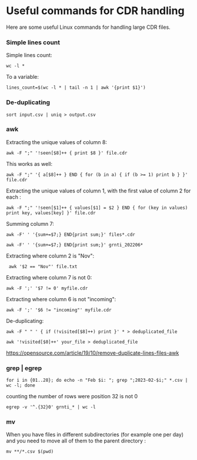 
# Useful commands for CDR handling

Here are some useful Linux commands for handling large CDR files.
###  Simple lines count

Simple lines count:

```
wc -l *
```

To a variable:

```
lines_count=$(wc -l * | tail -n 1 | awk '{print $1}')
```

### De-duplicating

```
sort input.csv | uniq > output.csv
```
###  awk

Extracting the unique values of column 8:

```
awk -F ";" '!seen[$8]++ { print $8 }' file.cdr
```

This works as well:

```
awk -F ";" '{ a[$8]++ } END { for (b in a) { if (b >= 1) print b } }' file.cdr
```

Extracting the unique values of column 1, with the first value of column 2 for each :

```
awk -F ";" '!seen[$1]++ { values[$1] = $2 } END { for (key in values) print key, values[key] }' file.cdr
```

Summing column 7:

```
awk -F' ' '{sum+=$7;} END{print sum;}' files*.cdr
```

```
awk -F' ' '{sum+=$7;} END{print sum;}' grnti_202206*
```

Extracting where column 2 is "Nov":

```
 awk '$2 == "Nov"' file.txt
```

Extracting where column 7 is not 0:

```
awk -F ';' '$7 != 0' myfile.cdr
```

Extracting where column 6 is not "incoming":

```
awk -F ';' '$6 != "incoming"' myfile.cdr
```

De-duplicating:

```
awk -F " " ' { if (!visited[$8]++) print }' * > deduplicated_file
```

```
awk '!visited[$0]++' your_file > deduplicated_file
```

https://opensource.com/article/19/10/remove-duplicate-lines-files-awk

###  grep | egrep

```
for i in {01..28}; do echo -n "Feb $i: "; grep ";2023-02-$i;" *.csv | wc -l; done
```

counting the number of rows were position 32 is not 0

```
egrep -v '^.{32}0' grnti_* | wc -l
```

###  mv

When you have files in different subdirectories (for example one per day) and you need to move all of them to the parent directory :

```
mv **/*.csv $(pwd) 
```

